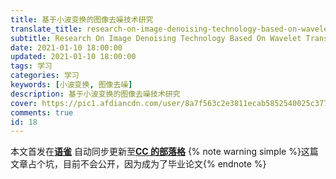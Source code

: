 ```yaml
---
title: 基于小波变换的图像去噪技术研究
translate_title: research-on-image-denoising-technology-based-on-wavelet-transform
subtitle: Research On Image Denoising Technology Based On Wavelet Transform
date: 2021-01-10 18:00:00
updated: 2021-01-10 18:00:00
tags: 学习
categories: 学习
keywords: [小波变换, 图像去噪]
description: 基于小波变换的图像去噪技术研究
cover: https://pic1.afdiancdn.com/user/8a7f563c2e3811ecab5852540025c377/common/ebc53ed2b398f225bf5085a280c3056b_w1920_h1080_s682.jpg
comments: true
id: 18
---
```


本文首发在[**语雀**](https://www.yuque.com/ccknbc/blog/18)
自动同步更新至[**CC 的部落格**](https://blog.ccknbc.cc/posts/research-on-image-denoising-technology-based-on-wavelet-transform)
{% note warning simple %}这篇文章占个坑，目前不会公开，因为成为了毕业论文{% endnote %}
